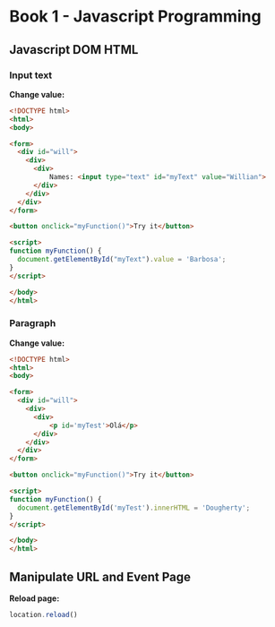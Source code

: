 # Book 1 - Javascript Programming

## Javascript DOM HTML

### Input text
**Change value:**
```html
<!DOCTYPE html>
<html>
<body>

<form>
  <div id="will">
    <div>
      <div>
      	  Names: <input type="text" id="myText" value="Willian">
      </div>
    </div>
  </div>
</form>

<button onclick="myFunction()">Try it</button>

<script>
function myFunction() { 
  document.getElementById("myText").value = 'Barbosa';
}
</script>

</body>
</html>

```

### Paragraph
**Change value:**
```html
<!DOCTYPE html>
<html>
<body>

<form>
  <div id="will">
    <div>
      <div>
          <p id='myTest'>Olá</p>
      </div>
    </div>
  </div>
</form>

<button onclick="myFunction()">Try it</button>

<script>
function myFunction() { 
  document.getElementById('myTest').innerHTML = 'Dougherty';
}
</script>

</body>
</html>
```

## Manipulate URL and Event Page
**Reload page:**
```javascript
location.reload()
```
